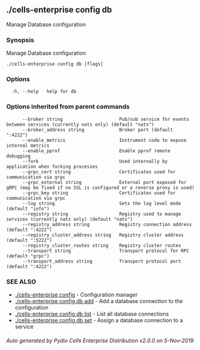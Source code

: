 ## ./cells-enterprise config db

Manage Database configuration

### Synopsis

Manage Database configuration

```
./cells-enterprise config db [flags]
```

### Options

```
  -h, --help   help for db
```

### Options inherited from parent commands

```
      --broker string                     Pub/sub service for events between services (currently nats only) (default "nats")
      --broker_address string             Broker port (default ":4222")
      --enable_metrics                    Instrument code to expose internal metrics
      --enable_pprof                      Enable pprof remote debugging
      --fork                              Used internally by application when forking processes
      --grpc_cert string                  Certificates used for communication via grpc
      --grpc_external string              External port exposed for gRPC (may be fixed if no SSL is configured or a reverse proxy is used)
      --grpc_key string                   Certificates used for communication via grpc
      --log string                        Sets the log level mode (default "info")
      --registry string                   Registry used to manage services (currently nats only) (default "nats")
      --registry_address string           Registry connection address (default ":4222")
      --registry_cluster_address string   Registry cluster address (default ":5222")
      --registry_cluster_routes string    Registry cluster routes
      --transport string                  Transport protocol for RPC (default "grpc")
      --transport_address string          Transport protocol port (default ":4222")
```

### SEE ALSO

* [./cells-enterprise config](./cells-enterprise-config)	 - Configuration manager
* [./cells-enterprise config db add](./cells-enterprise-config-db-add)	 - Add a database connection to the configuration
* [./cells-enterprise config db list](./cells-enterprise-config-db-list)	 - List all database connections
* [./cells-enterprise config db set](./cells-enterprise-config-db-set)	 - Assign a database connection to a service

###### Auto generated by Pydio Cells Enterprise Distribution v2.0.0 on 5-Nov-2019
